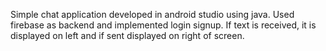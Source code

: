 Simple chat application developed in android studio using java.
Used firebase as backend and implemented login signup.
If text is received, it is displayed on left and if sent displayed on right of screen.
